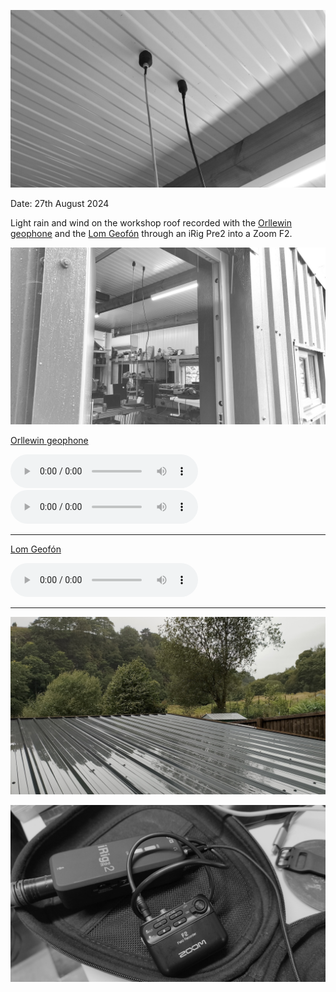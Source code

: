 ![27082024_pudsey_clough_workshop_roof_003](../images/27082024_pudsey_clough_workshop_roof_003.jpg)

Date: 27th August 2024

Light rain and wind on the workshop roof recorded with the [Orllewin geophone](../../../../shop/Orllewin%20geophone.md) and the [Lom Geofón](https://store.lom.audio/products/geofon-diy-kit) through an iRig Pre2 into a Zoom F2.

![27082024_pudsey_clough_workshop_roof_004](../images/27082024_pudsey_clough_workshop_roof_004.jpg)

[Orllewin geophone](../../../../shop/Orllewin%20geophone.md)

![2024_08_27_rain_on_workshop_room_orllewin_geophone_001](../audio/2024_08_27_rain_on_workshop_room_orllewin_geophone_001.mp3)
![2024_08_27_rain_on_workshop_room_orllewin_geophone_002](../audio/2024_08_27_rain_on_workshop_room_orllewin_geophone_002.mp3)

---

[Lom Geofón](https://store.lom.audio/products/geofon-diy-kit)

![2024_08_27_rain_on_workshop_room_lom_geofon_001](../audio/2024_08_27_rain_on_workshop_room_lom_geofon_001.mp3)

---

![27082024_pudsey_clough_workshop_roof_005](../images/27082024_pudsey_clough_workshop_roof_005.jpg)

![27082024_pudsey_clough_workshop_roof_001](../images/27082024_pudsey_clough_workshop_roof_001.jpg)